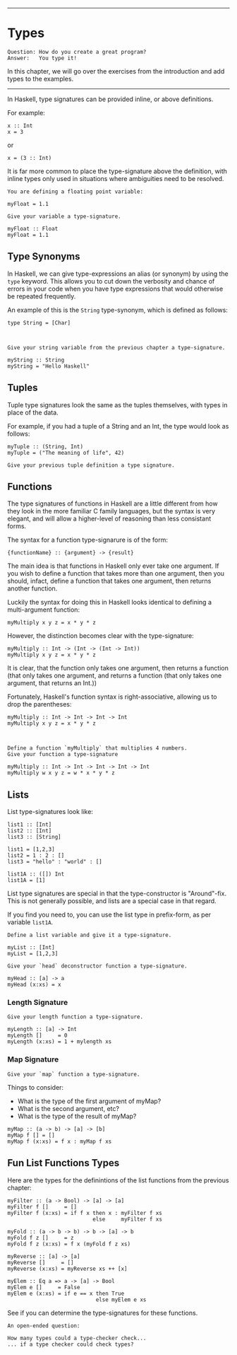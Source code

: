 
---

# Types

```note.notitle
Question: How do you create a great program?
Answer:   You type it!
```

In this chapter, we will go over the exercises from the introduction
and add types to the examples.

----

In Haskell, type signatures can be provided inline, or above definitions.

For example:

~~~{data-language=haskell data-filter=./resources/scripts/check.sh}
x :: Int
x = 3
~~~

or

~~~{data-language=haskell data-filter=./resources/scripts/check.sh}
x = (3 :: Int)
~~~

It is far more common to place the type-signature above the definition,
with inline types only used in situations where ambiguities need
to be resolved.

<div class="important">

~~~ {.instruction .nobefore}
You are defining a floating point variable:
~~~

~~~{data-language=haskell data-filter=./resources/scripts/check.sh}
myFloat = 1.1
~~~

```instruction
Give your variable a type-signature.
```

~~~{data-language=haskell .answer data-filter=./resources/scripts/check.sh}
myFloat :: Float
myFloat = 1.1
~~~

</div>

## Type Synonyms

In Haskell, we can give type-expressions an alias (or synonym) by
using the `type` keyword. This allows you to cut down the verbosity
and chance of errors
in your code when you have type expressions that would otherwise
be repeated frequently.

An example of this is the `String` type-synonym, which is defined as
follows:

~~~{data-language=haskell .nocheck}
type String = [Char]
~~~

```instruction
 

Give your string variable from the previous chapter a type-signature.
```

~~~{data-language=haskell .answer data-filter=./resources/scripts/check.sh}
myString :: String
myString = "Hello Haskell"
~~~

## Tuples

Tuple type signatures look the same as the tuples themselves, with
types in place of the data.

For example, if you had a tuple of a String and an Int, the type
would look as follows:

~~~{data-language=haskell data-filter=./resources/scripts/check.sh}
myTuple :: (String, Int)
myTuple = ("The meaning of life", 42)
~~~

```instruction
Give your previous tuple definition a type signature.
```

## Functions

The type signatures of functions in Haskell are a little different
from how they look in the more familiar C family languages,
but the syntax is very elegant, and will allow a higher-level of
reasoning than less consistant forms.

The syntax for a function type-signarure is of the form:

~~~{data-language=haskell .nocheck}
{functionName} :: {argument} -> {result}
~~~

The main idea is that functions in Haskell only ever take one
argument. If you wish to define a function that takes more
than one argument, then you should, infact, define a function
that takes one argument, then returns another function.

Luckily the syntax for doing this in Haskell looks identical
to defining a multi-argument function:

~~~{data-language=haskell data-filter=./resources/scripts/check.sh}
myMultiply x y z = x * y * z
~~~

However, the distinction becomes clear with the type-signature:

~~~{data-language=haskell data-filter=./resources/scripts/check.sh}
myMultiply :: Int -> (Int -> (Int -> Int))
myMultiply x y z = x * y * z
~~~

It is clear, that the function only takes one argument, then returns a function
(that only takes one argument, and returns a function
(that only takes one argument, that returns an Int.))

Fortunately, Haskell's function syntax is right-associative, allowing us to
drop the parentheses:

~~~{data-language=haskell data-filter=./resources/scripts/check.sh}
myMultiply :: Int -> Int -> Int -> Int
myMultiply x y z = x * y * z
~~~

```instruction
 

Define a function `myMultiply` that multiplies 4 numbers.
Give your function a type-signature
```

~~~{data-language=haskell .answer data-filter=./resources/scripts/check.sh}
myMultiply :: Int -> Int -> Int -> Int -> Int
myMultiply w x y z = w * x * y * z
~~~

## Lists

List type-signatures look like:

~~~{data-language=haskell data-filter=./resources/scripts/check.sh}
list1 :: [Int]
list2 :: [Int]
list3 :: [String]

list1 = [1,2,3]
list2 = 1 : 2 : []
list3 = "hello" : "world" : []

list1A :: ([]) Int
list1A = [1]
~~~

List type signatures are special in that the type-constructor is "Around"-fix.
This is not generally possible, and lists are a special case in that regard.

If you find you need to, you can use the list type in prefix-form, as per variable
`list1A`.

```instruction
Define a list variable and give it a type-signature.
```

~~~{data-language=haskell .answer data-filter=./resources/scripts/check.sh}
myList :: [Int]
myList = [1,2,3]
~~~

```instruction
Give your `head` deconstructor function a type-signature.
```

~~~{data-language=haskell .answer data-filter=./resources/scripts/check.sh}
myHead :: [a] -> a
myHead (x:xs) = x
~~~

### Length Signature

```instruction
Give your length function a type-signature.
```

~~~{data-language=haskell .answer data-filter=./resources/scripts/check.sh} 
myLength :: [a] -> Int
myLength []     = 0
myLength (x:xs) = 1 + mylength xs
~~~

### Map Signature

```instruction
Give your `map` function a type-signature.
```

Things to consider:

* What is the type of the first argument of myMap?
* What is the second argument, etc?
* What is the type of the result of myMap?

~~~{.answer data-language=haskell data-filter=./resources/scripts/check.sh}
myMap :: (a -> b) -> [a] -> [b]
myMap f [] = []
myMap f (x:xs) = f x : myMap f xs
~~~

## Fun List Functions Types

Here are the types for the definintions of the list functions from the previous chapter:

~~~{data-language=haskell data-filter=./resources/scripts/check.sh}
myFilter :: (a -> Bool) -> [a] -> [a]
myFilter f []     = []
myFilter f (x:xs) = if f x then x : myFilter f xs
                           else     myFilter f xs

myFold :: (a -> b -> b) -> b -> [a] -> b
myFold f z []     = z
myFold f z (x:xs) = f x (myFold f z xs)

myReverse :: [a] -> [a]
myReverse []     = []
myReverse (x:xs) = myReverse xs ++ [x]

myElem :: Eq a => a -> [a] -> Bool
myElem e []     = False
myElem e (x:xs) = if e == x then True
                            else myElem e xs
~~~

See if you can determine the type-signatures for these functions.

```open
An open-ended question:

How many types could a type-checker check...
... if a type checker could check types?
```
